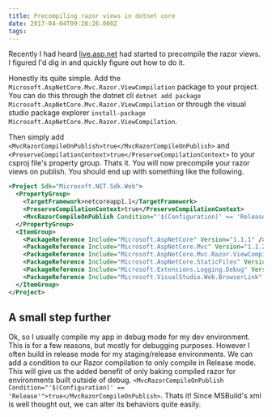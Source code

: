 ```yaml
---
title: Precompiling razor views in dotnet core
date: 2017-04-04T09:28:26.000Z
tags:
---
```


Recently I had heard [live.asp.net](https://github.com/aspnet/live.asp.net/blob/dev/src/live.asp.net/live.asp.net.csproj#L8) had started to precompile the razor views. I figured I'd dig in and quickly figure out how to do it.
<!-- more -->

Honestly its quite simple. Add the `Microsoft.AspNetCore.Mvc.Razor.ViewCompilation` package to your project. You can do this through the dotnet cli `dotnet add package Microsoft.AspNetCore.Mvc.Razor.ViewCompilation` or through the visual studio package explorer `install-package Microsoft.AspNetCore.Mvc.Razor.ViewCompilation`. 

Then simply add `<MvcRazorCompileOnPublish>true</MvcRazorCompileOnPublish>` and `<PreserveCompilationContext>true</PreserveCompilationContext>` to your csproj file's property group. Thats it. You will now precompile your razor views on publish. You should end up with something like the following.

```xml
<Project Sdk="Microsoft.NET.Sdk.Web">
  <PropertyGroup>
    <TargetFramework>netcoreapp1.1</TargetFramework>
    <PreserveCompilationContext>true</PreserveCompilationContext>
    <MvcRazorCompileOnPublish Condition="'$(Configuration)' == 'Release'">true</MvcRazorCompileOnPublish>
  </PropertyGroup>
  <ItemGroup>
    <PackageReference Include="Microsoft.AspNetCore" Version="1.1.1" />
    <PackageReference Include="Microsoft.AspNetCore.Mvc" Version="1.1.2" />
    <PackageReference Include="Microsoft.AspNetCore.Mvc.Razor.ViewCompilation" Version="1.1.0" />
    <PackageReference Include="Microsoft.AspNetCore.StaticFiles" Version="1.1.1" />
    <PackageReference Include="Microsoft.Extensions.Logging.Debug" Version="1.1.1" />
    <PackageReference Include="Microsoft.VisualStudio.Web.BrowserLink" Version="1.1.0" />
  </ItemGroup>
</Project>
```

## A small step further

Ok, so I usually compile my app in debug mode for my dev environment. This is for a few reasons, but mostly for debugging purposes. However I often build in release mode for my staging/release environments. We can add a condition to our Razor compilation to only compile in Release mode. This will give us the added benefit of only baking compiled razor for environments built outside of debug. `<MvcRazorCompileOnPublish Condition="'$(Configuration)' == 'Release'">true</MvcRazorCompileOnPublish>`. Thats it! Since MSBuild's xml is well thought out, we can alter its behaviors quite easily.